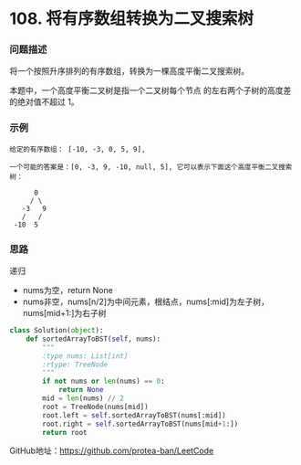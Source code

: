 # 108. 将有序数组转换为二叉搜索树

### 问题描述

将一个按照升序排列的有序数组，转换为一棵高度平衡二叉搜索树。

本题中，一个高度平衡二叉树是指一个二叉树每个节点 的左右两个子树的高度差的绝对值不超过 1。

### 示例

	给定的有序数组： [-10, -3, 0, 5, 9],

	一个可能的答案是：[0, -3, 9, -10, null, 5], 它可以表示下面这个高度平衡二叉搜索树：

		  0
		 / \
	   -3   9
	   /   /
	 -10  5


### 思路

递归

- nums为空，return None
- nums非空，nums[n/2]为中间元素，根结点，nums[:mid]为左子树， nums[mid+1:]为右子树

```python
class Solution(object):
    def sortedArrayToBST(self, nums):
        """
        :type nums: List[int]
        :rtype: TreeNode
        """
        if not nums or len(nums) == 0:
            return None
        mid = len(nums) // 2
        root = TreeNode(nums[mid])
        root.left = self.sortedArrayToBST(nums[:mid])
        root.right = self.sortedArrayToBST(nums[mid+1:])
        return root
```

GitHub地址：https://github.com/protea-ban/LeetCode